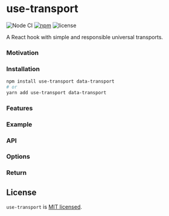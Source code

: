 # use-transport

![Node CI](https://github.com/unadlib/use-transport/workflows/Node%20CI/badge.svg)
[![npm](https://img.shields.io/npm/v/use-transport.svg)](https://www.npmjs.com/package/use-transport)
![license](https://img.shields.io/npm/l/use-transport)

A React hook with simple and responsible universal transports.

### Motivation

### Installation

```bash
npm install use-transport data-transport
# or
yarn add use-transport data-transport
```

### Features

### Example

### API

### Options

### Return

## License

`use-transport` is [MIT licensed](https://github.com/unadlib/use-transport/blob/main/LICENSE).
